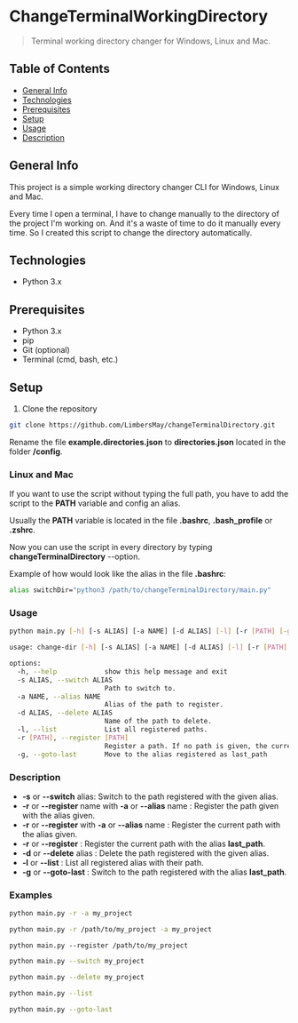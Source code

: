 # ChangeTerminalWorkingDirectory

> Terminal working directory changer for Windows, Linux and Mac.

## Table of Contents
* [General Info](#general-info)
* [Technologies](#technologies)
* [Prerequisites](#prerequisites)
* [Setup](#setup)
* [Usage](#usage)
* [Description](#description)

## General Info
This project is a simple working directory changer CLI for Windows, Linux and Mac.

Every time I open a terminal, I have to change manually to the directory of the project I'm working on.
And it's a waste of time to do it manually every time. So I created this script to change the directory automatically.

## Technologies
* Python 3.x

## Prerequisites
* Python 3.x
* pip
* Git (optional)
* Terminal (cmd, bash, etc.)

## Setup
1. Clone the repository
```sh
git clone https://github.com/LimbersMay/changeTerminalDirectory.git
```

Rename the file **example.directories.json** to **directories.json** located in the folder **/config**.

### Linux and Mac
If you want to use the script without typing the full path, you have to add the script to the **PATH** variable 
and config an alias.

Usually the **PATH** variable is located in the file **.bashrc**, **.bash_profile** or **.zshrc**.

Now you can use the script in every directory by typing **changeTerminalDirectory** --option.

Example of how would look like the alias in the file **.bashrc**:
```sh
alias switchDir="python3 /path/to/changeTerminalDirectory/main.py"
```

### Usage

```sh
python main.py [-h] [-s ALIAS] [-a NAME] [-d ALIAS] [-l] [-r [PATH] [-g]
```

```sh
usage: change-dir [-h] [-s ALIAS] [-a NAME] [-d ALIAS] [-l] [-r [PATH] [-g]

options:
  -h, --help            show this help message and exit
  -s ALIAS, --switch ALIAS
                        Path to switch to.
  -a NAME, --alias NAME
                        Alias of the path to register.
  -d ALIAS, --delete ALIAS
                        Name of the path to delete.
  -l, --list            List all registered paths.
  -r [PATH], --register [PATH]
                        Register a path. If no path is given, the current path will be registered. If no alias is given, the alias will be last_path.
  -g, --goto-last       Move to the alias registered as last_path
```

### Description
* **-s** or **--switch** alias: Switch to the path registered with the given alias.
* **-r** or **--register** name with  **-a** or **--alias** name : Register the path given with the alias given.
* **-r** or **--register** with  **-a** or **--alias** name : Register the current path with the alias given.
* **-r** or **--register** : Register the current path with the alias **last_path**.
* **-d** or **--delete** alias : Delete the path registered with the given alias.
* **-l** or **--list** : List all registered alias with their path.
* **-g** or **--goto-last** : Switch to the path registered with the alias **last_path**.

### Examples
```sh
python main.py -r -a my_project
```

```sh
python main.py -r /path/to/my_project -a my_project
```
```
python main.py --register /path/to/my_project
```

```sh
python main.py --switch my_project
```
```sh
python main.py --delete my_project
```
```sh
python main.py --list
```
```sh
python main.py --goto-last
```
